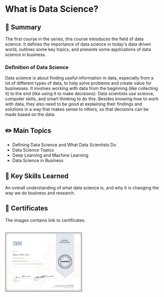 # What is Data Science?

## 📌 Summary
The first course in the series, this course introduces the field of data science. It defines the importance of data science in today's data driven world, outlines some key topics, and presents some applications of data science in business.

### Definition of Data Science
Data science is about finding useful information in data, especially from a lot of different types of data, to help solve problems and create value for businesses. It involves working with data from the beginning (like collecting it) to the end (like using it to make decisions). Data scientists use science, computer skills, and smart thinking to do this. Besides knowing how to work with data, they also need to be good at explaining their findings and solutions in a way that makes sense to others, so that decisions can be made based on the data.

## ✏️ Main Topics
- Defining Data Science and What Data Scientists Do
- Data Science Topics
- Deep Learning and Machine Learning
- Data Science in Business

## 🎯 Key Skills Learned
An overall understanding of what data science is, and why it is changing the way we do business and research.

## 🏅 Certificates
The images contains link to certificates.
 <br/><br/> 
 
<p float="left">
  <a href= "https://www.coursera.org/account/accomplishments/verify/NVQ3SH2SSM5A">
      <img src="./Images/Coursera NVQ3SH2SSM5A.jpg" alt="IBM certification" width="50%" height="50%" />
  </a>
</p>
